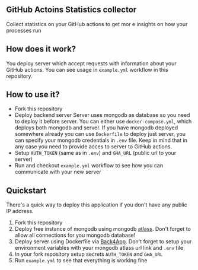 ## GitHub Actoins Statistics collector
Collect statistics on your GitHub actions to get mor e insights on how your processes run

## How does it work?
You deploy server which accept requests with information about your GitHub actions. You can see usage in `example.yml` workflow in this repository.

## How to use it?

- Fork this repository
- Deploy backend server
Server uses mongodb as database so you need to deploy it before server. You can either use `docker-compose.yml`, which deploys both mongodb and server. If you have mongodb deployed somewhere already you can use `Dockerfile` to deploy just server, you can specify your mongodb credentials in `.env` file. Keep in mind that in any case you need to provide acces to server to GitHub actions.
- Setup `AUTH_TOKEN` (same as in `.env`) and `GHA_URL` (public url to your server)
- Run and checkout `example.yml` workflow to see how you can communicate with your new server

## Quickstart
There's a quick way to deploy this application if you don't have any public IP address.
1) Fork this repository
2) Deploy free instance of mongodb using mongodb [atlass](https://www.mongodb.com/atlas). Don't forget to allow all connections for you mongodb database!
3) Deploy server using Dockerfile via [Back4App](https://www.back4app.com/). Don't forget to setup your environment variables with your mongodb atlass url link and `.env` file
4) In your fork repository setup secrets `AUTH_TOKEN` and `GHA_URL`
5) Run `example.yml` to see that everything is working fine
